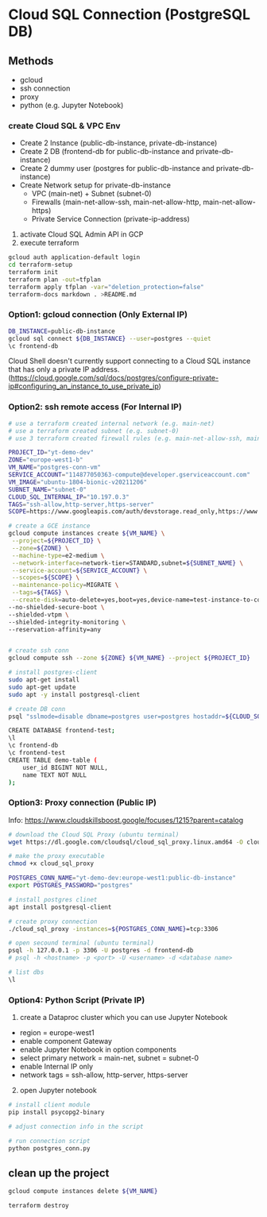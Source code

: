 # Cloud SQL Connection (PostgreSQL DB)

## Methods
- gcloud
- ssh connection
- proxy
- python (e.g. Jupyter Notebook)


### create Cloud SQL & VPC Env
- Create 2 Instance (public-db-instance, private-db-instance)
- Create 2 DB (frontend-db for public-db-instance and private-db-instance)
- Create 2 dummy user (postgres for public-db-instance and private-db-instance)
- Create Network setup for private-db-instance 
    - VPC (main-net) + Subnet (subnet-0)
    - Firewalls (main-net-allow-ssh, main-net-allow-http, main-net-allow-https)
    - Private Service Connection (private-ip-address)

1. activate Cloud SQL Admin API in GCP
2. execute terraform
```bash
gcloud auth application-default login
cd terraform-setup
terraform init
terraform plan -out=tfplan
terraform apply tfplan -var="deletion_protection=false"
terraform-docs markdown . >README.md
```

### Option1: gcloud connection (Only External IP)

```bash
DB_INSTANCE=public-db-instance
gcloud sql connect ${DB_INSTANCE} --user=postgres --quiet
\c frontend-db 
```
Cloud Shell doesn't currently support connecting to a Cloud SQL instance that has only a private IP address. (https://cloud.google.com/sql/docs/postgres/configure-private-ip#configuring_an_instance_to_use_private_ip)


### Option2: ssh remote access (For Internal IP)

```bash
# use a terraform created internal network (e.g. main-net)
# use a terraform created subnet (e.g. subnet-0)
# use 3 terraform created firewall rules (e.g. main-net-allow-ssh, main-net-allow-http, main-net-allow-https)

PROJECT_ID="yt-demo-dev"
ZONE="europe-west1-b"
VM_NAME="postgres-conn-vm"
SERVICE_ACCOUNT="114877050363-compute@developer.gserviceaccount.com"
VM_IMAGE="ubuntu-1804-bionic-v20211206"
SUBNET_NAME="subnet-0"
CLOUD_SQL_INTERNAL_IP="10.197.0.3"
TAGS="ssh-allow,http-server,https-server"
SCOPE=https://www.googleapis.com/auth/devstorage.read_only,https://www.googleapis.com/auth/logging.write,https://www.googleapis.com/auth/monitoring.write,https://www.googleapis.com/auth/servicecontrol,https://www.googleapis.com/auth/service.management.readonly,https://www.googleapis.com/auth/trace.append

# create a GCE instance
gcloud compute instances create ${VM_NAME} \
 --project=${PROJECT_ID} \
 --zone=${ZONE} \
 --machine-type=e2-medium \
 --network-interface=network-tier=STANDARD,subnet=${SUBNET_NAME} \
 --service-account=${SERVICE_ACCOUNT} \
 --scopes=${SCOPE} \
 --maintenance-policy=MIGRATE \
 --tags=${TAGS} \
 --create-disk=auto-delete=yes,boot=yes,device-name=test-instance-to-connect-sql,image=projects/ubuntu-os-cloud/global/images/${VM_IMAGE},mode=rw,size=10,type=projects/${PROJECT_ID}/zones/${ZONE}/diskTypes/pd-balanced \
--no-shielded-secure-boot \
--shielded-vtpm \
--shielded-integrity-monitoring \
--reservation-affinity=any


# create ssh conn
gcloud compute ssh --zone ${ZONE} ${VM_NAME} --project ${PROJECT_ID}

# install postgres-client
sudo apt-get install
sudo apt-get update
sudo apt -y install postgresql-client

# create DB conn
psql "sslmode=disable dbname=postgres user=postgres hostaddr=${CLOUD_SQL_INTERNAL_IP}"

CREATE DATABASE frontend-test;
\l
\c frontend-db
\c frontend-test
CREATE TABLE demo-table (
    user_id BIGINT NOT NULL, 
    name TEXT NOT NULL
); 
```

### Option3: Proxy connection (Public IP)
Info: https://www.cloudskillsboost.google/focuses/1215?parent=catalog


```bash
# download the Cloud SQL Proxy (ubuntu terminal)
wget https://dl.google.com/cloudsql/cloud_sql_proxy.linux.amd64 -O cloud_sql_proxy

# make the proxy executable
chmod +x cloud_sql_proxy

POSTGRES_CONN_NAME="yt-demo-dev:europe-west1:public-db-instance"
export POSTGRES_PASSWORD="postgres"

# install postgres clinet
apt install postgresql-client

# create proxy connection
./cloud_sql_proxy -instances=${POSTGRES_CONN_NAME}=tcp:3306

# open secound terminal (ubuntu terminal)
psql -h 127.0.0.1 -p 3306 -U postgres -d frontend-db 
# psql -h <hostname> -p <port> -U <username> -d <database name>

# list dbs
\l
```

### Option4: Python Script (Private IP)

1. create a Dataproc cluster which you can use Jupyter Notebook
- region = europe-west1
- enable component Gateway
- enable Jupyter Notebook in option components
- select primary network = main-net, subnet = subnet-0
- enable Internal IP only
- network tags = ssh-allow, http-server, https-server

2. open Jupyter notebook

```bash
# install client module
pip install psycopg2-binary

# adjust connection info in the script

# run connection script
python postgres_conn.py

```

## clean up the project
```bash
gcloud compute instances delete ${VM_NAME}

terraform destroy
```